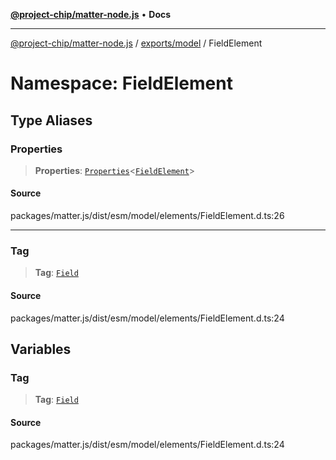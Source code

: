 [**@project-chip/matter-node.js**](../../../../README.md) • **Docs**

***

[@project-chip/matter-node.js](../../../../modules.md) / [exports/model](../../README.md) / FieldElement

# Namespace: FieldElement

## Type Aliases

### Properties

> **Properties**: [`Properties`](../BaseElement/README.md#propertiest)\<[`FieldElement`](../../interfaces/FieldElement.md)\>

#### Source

packages/matter.js/dist/esm/model/elements/FieldElement.d.ts:26

***

### Tag

> **Tag**: [`Field`](../../enumerations/ElementTag.md#field)

#### Source

packages/matter.js/dist/esm/model/elements/FieldElement.d.ts:24

## Variables

### Tag

> **Tag**: [`Field`](../../enumerations/ElementTag.md#field)

#### Source

packages/matter.js/dist/esm/model/elements/FieldElement.d.ts:24
